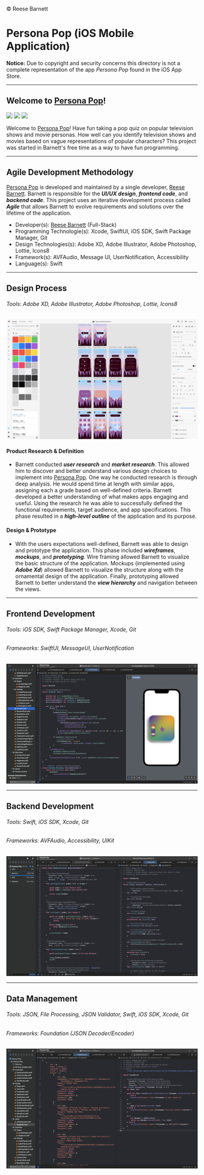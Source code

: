 &copy; Reese Barnett

# Persona Pop (iOS Mobile Application)

**Notice:** Due to copyright and security concerns this directory is not a complete representation of the app _Persona Pop_ found in the iOS App Store.

---

## Welcome to [Persona Pop](https://apps.apple.com/us/app/persona-pop/id1638032169)!

<img src="Gifs/Settings.gif" width="32%" /> <img src="Gifs/Stages.gif" width="32%" /> <img src="Gifs/Answer.gif" width="32%" />

Welcome to [Persona Pop](https://apps.apple.com/us/app/persona-pop/id1638032169)! Have fun taking a pop quiz on popular television shows and movie personas. How well can you identify television shows and movies based on vague representations of popular characters? This project was started in Barnett's free time as a way to have fun programming.

---

## Agile Development Methodology

[Persona Pop](https://apps.apple.com/us/app/persona-pop/id1638032169) is developed and maintained by a single developer, [Reese Barnett](www.linkedin.com/in/reesebarnett2024). Barnett is responsible for the _**UI/UX design**_, _**frontend code**_, and _**backend code**_. This project uses an iterative development process called _**Agile**_ that allows Barnett to evolve requirements and solutions over the lifetime of the application.

- Developer(s): [Reese Barnett](www.linkedin.com/in/reesebarnett2024) (Full-Stack)
- Programming Technologie(s): Xcode, SwiftUI, iOS SDK, Swift Package Manager, Git
- Design Technologies(s): Adobe XD, Adobe Illustrator, Adobe Photoshop, Lottie, Icons8
- Framework(s): AVFAudio, Message UI, UserNotification, Accessibility
- Language(s): Swift

---

## Design Process

###### Tools: Adobe XD, Adobe Illustrator, Adobe Photoshop, Lottie, Icons8

<img src ="Gifs/UI_UX.png">

#### Product Research & Definition

- Barnett conducted _**user research**_ and _**market research**_. This allowed him to discover and better understand various design choices to implement into [Persona Pop](https://apps.apple.com/us/app/persona-pop/id1638032169). One way he conducted research is through deep analysis. He would spend time at length with similar apps, assigning each a grade based on well-defined criteria. Barnett developed a better understanding of what makes apps engaging and useful. Using the research he was able to successfully defined the functional requirements, target audience, and app specifications. This phase resulted in a _**high-level outline**_ of the application and its purpose.

#### Design & Prototype

- With the users expectations well-defined, Barnett was able to design and prototype the application. This phase included _**wireframes**_, _**mockups**_, and _**prototyping**_. Wire framing allowed Barnett to visualize the basic structure of the application. Mockups (implemented using _**Adobe Xd**_) allowed Barnett to visualize the structure along with the ornamental design of the application. Finally, prototyping allowed Barnett to better understand the _**view hierarchy**_ and navigation between the views.

---

## Frontend Development

###### Tools: iOS SDK, Swift Package Manager, Xcode, Git

###### Frameworks: SwiftUI, MessageUI, UserNotification

<img src ="Gifs/Frontend.png">

---

## Backend Development

###### Tools: Swift, iOS SDK, Xcode, Git

###### Frameworks: AVFAudio, Accessibility, UIKit

<img src="Gifs/Backend.png">

---

## Data Management

###### Tools: JSON, File Processing, JSON Validator, Swift, iOS SDK, Xcode, Git

###### Frameworks: Foundation (JSON Decoder/Encoder)

<img src ="Gifs/DataManagement.png">
